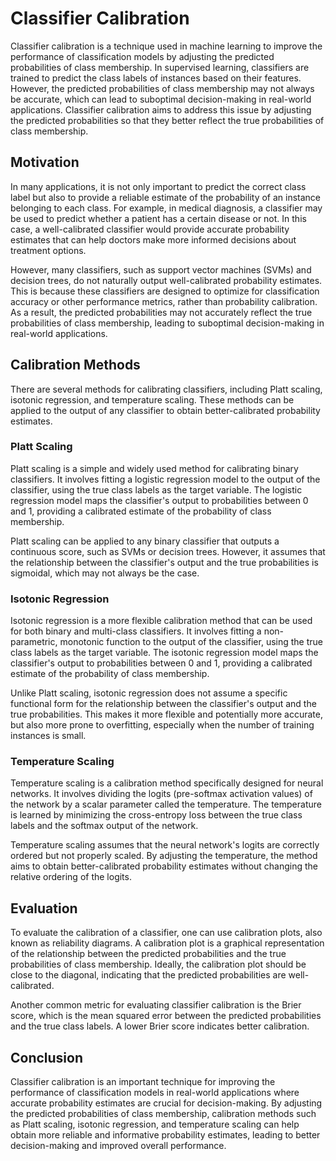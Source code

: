 # Classifier Calibration

Classifier calibration is a technique used in machine learning to improve the performance of classification models by adjusting the predicted probabilities of class membership. In supervised learning, classifiers are trained to predict the class labels of instances based on their features. However, the predicted probabilities of class membership may not always be accurate, which can lead to suboptimal decision-making in real-world applications. Classifier calibration aims to address this issue by adjusting the predicted probabilities so that they better reflect the true probabilities of class membership.

## Motivation

In many applications, it is not only important to predict the correct class label but also to provide a reliable estimate of the probability of an instance belonging to each class. For example, in medical diagnosis, a classifier may be used to predict whether a patient has a certain disease or not. In this case, a well-calibrated classifier would provide accurate probability estimates that can help doctors make more informed decisions about treatment options.

However, many classifiers, such as support vector machines (SVMs) and decision trees, do not naturally output well-calibrated probability estimates. This is because these classifiers are designed to optimize for classification accuracy or other performance metrics, rather than probability calibration. As a result, the predicted probabilities may not accurately reflect the true probabilities of class membership, leading to suboptimal decision-making in real-world applications.

## Calibration Methods

There are several methods for calibrating classifiers, including Platt scaling, isotonic regression, and temperature scaling. These methods can be applied to the output of any classifier to obtain better-calibrated probability estimates.

### Platt Scaling

Platt scaling is a simple and widely used method for calibrating binary classifiers. It involves fitting a logistic regression model to the output of the classifier, using the true class labels as the target variable. The logistic regression model maps the classifier's output to probabilities between 0 and 1, providing a calibrated estimate of the probability of class membership.

Platt scaling can be applied to any binary classifier that outputs a continuous score, such as SVMs or decision trees. However, it assumes that the relationship between the classifier's output and the true probabilities is sigmoidal, which may not always be the case.

### Isotonic Regression

Isotonic regression is a more flexible calibration method that can be used for both binary and multi-class classifiers. It involves fitting a non-parametric, monotonic function to the output of the classifier, using the true class labels as the target variable. The isotonic regression model maps the classifier's output to probabilities between 0 and 1, providing a calibrated estimate of the probability of class membership.

Unlike Platt scaling, isotonic regression does not assume a specific functional form for the relationship between the classifier's output and the true probabilities. This makes it more flexible and potentially more accurate, but also more prone to overfitting, especially when the number of training instances is small.

### Temperature Scaling

Temperature scaling is a calibration method specifically designed for neural networks. It involves dividing the logits (pre-softmax activation values) of the network by a scalar parameter called the temperature. The temperature is learned by minimizing the cross-entropy loss between the true class labels and the softmax output of the network.

Temperature scaling assumes that the neural network's logits are correctly ordered but not properly scaled. By adjusting the temperature, the method aims to obtain better-calibrated probability estimates without changing the relative ordering of the logits.

## Evaluation

To evaluate the calibration of a classifier, one can use calibration plots, also known as reliability diagrams. A calibration plot is a graphical representation of the relationship between the predicted probabilities and the true probabilities of class membership. Ideally, the calibration plot should be close to the diagonal, indicating that the predicted probabilities are well-calibrated.

Another common metric for evaluating classifier calibration is the Brier score, which is the mean squared error between the predicted probabilities and the true class labels. A lower Brier score indicates better calibration.

## Conclusion

Classifier calibration is an important technique for improving the performance of classification models in real-world applications where accurate probability estimates are crucial for decision-making. By adjusting the predicted probabilities of class membership, calibration methods such as Platt scaling, isotonic regression, and temperature scaling can help obtain more reliable and informative probability estimates, leading to better decision-making and improved overall performance.
